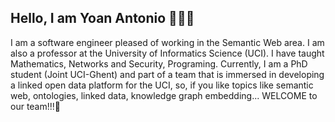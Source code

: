 ## Hello, I am Yoan Antonio 👋👦🏻
I am a software engineer pleased of working in the Semantic Web area. I am also a professor at the University of Informatics Science (UCI). I have taught Mathematics, Networks and Security, Programing. Currently, I am a PhD student (Joint UCI-Ghent) and part of a team that is immersed in developing a linked open data platform for the UCI, so, if you like topics like semantic web, ontologies, linked data, knowledge graph embedding... WELCOME to our team!!!🍇



